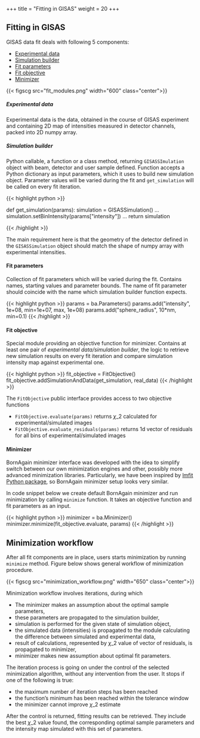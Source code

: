 +++
title = "Fitting in GISAS"
weight = 20
+++

## Fitting in GISAS

GISAS data fit deals with following 5 components:

+ [Experimental data](#experimental-data)
+ [Simulation builder](#simulation-builder)
+ [Fit parameters](#fit-parameters)
+ [Fit objective](#fit-objective)
+ [Minimizer](#minimizer)

{{< figscg src="fit_modules.png" width="600" class="center">}}

##### Experimental data

Experimental data is the data, obtained in the course of GISAS experiment and containing 2D map of intensities measured in detector channels,
packed into 2D numpy array.

##### Simulation builder

Python callable, a function or a class method, returning `GISASSImulation` object with beam, detector and user sample defined.
Function accepts a Python dictionary as input parameters, which it uses to build new simulation object.
Parameter values will be varied during the fit and `get_simulation` will be called on every fit iteration.

{{< highlight python >}}

def get_simulation(params):
    simulation = GISASSimulation()
    ...
    simulation.setBinIntensity(params["intensity"])
    ...
    return simulation

{{< /highlight >}}

The main requirement here is that the geometry of the detector defined in the `GISASSimulation` object
should match the shape of numpy array with experimental intensities.

#### Fit parameters

Collection of fit parameters which will be varied during the fit.
Contains names, starting values and parameter bounds. The name of fit parameter should coincide with the name which simulation builder function expects.

{{< highlight python >}}
params = ba.Parameters()
params.add("intensity", 1e+08, min=1e+07, max, 1e+08)
params.add("sphere_radius", 10*nm, min=0.1)
{{< /highlight >}}

#### Fit objective

Special module providing an objective function for minimizer. Contains at least one pair of *experimental data/simulation builder*, the logic 
to retrieve new simulation results on every fit iteration and compare simulation intensity map against experimental one.

{{< highlight python >}}
fit_objective = FitObjective()
fit_objective.addSimulationAndData(get_simulation, real_data)
{{< /highlight >}}

The `FitObjective` public interface provides access to two objective functions

+ `FitObjective.evaluate(params)` returns $\chi\_{2}$ calculated for experimental/simulated images
+ `FitObjective.evaluate_residuals(params)` returns 1d vector of residuals for all bins of experimental/simulated images

#### Minimizer

BornAgain minimizer interface was developed with the idea to simplify switch between
our own minimization engines and other, possibly more advanced minimization libraries.
Particularly, we have been inspired by [lmfit Python package](https://lmfit.github.io/lmfit-py/), 
so BornAgain minimizer setup looks very similar.

In code snippet below we create default BornAgain minimizer and run minimization by calling `minimize` function.
It takes an objective function and fit parameters as an input.

{{< highlight python >}}
minimizer = ba.Minimizer()
minimizer.minimize(fit_objective.evaluate, params)
{{< /highlight >}}

## Minimization workflow

After all fit components are in place, users starts minimization by running `minimize` method.
Figure below shows general workflow of minimization procedure.

{{< figscg src="minimization_workflow.png" width="650" class="center">}}

Minimization workflow involves iterations, during which

+ The minimizer makes an assumption about the optimal sample parameters,
+ these parameters are propagated to the simulation builder,
+ simulation is performed for the given state of simulation object,
+ the simulated data (intensities) is propagated to the module calculating the difference between simulated and experimental data,
+ result of calculations, represented by $\chi\_{2}$ value of vector of residuals, is propagated to minimizer,
+ minimizer makes new assumption about optimal fit parameters.

The iteration process is going on under the control of the selected minimization algorithm, without any intervention from the user. It stops if one of the following is true:

+ the maximum number of iteration steps has been reached
+ the function’s minimum has been reached within the tolerance window
+ the minimizer cannot improve $\chi\_{2}$ estimate

After the control is returned, fitting results can be retrieved. They include the best $\chi\_{2}$ value found, 
the corresponding optimal sample parameters and the intensity map simulated with this set of parameters.